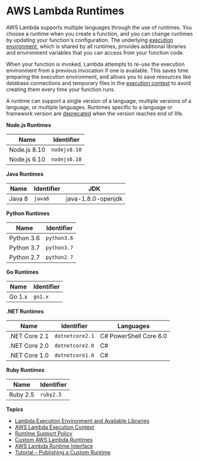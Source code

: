 # AWS Lambda Runtimes<a name="lambda-runtimes"></a>

AWS Lambda supports multiple languages through the use of runtimes\. You choose a runtime when you create a function, and you can change runtimes by updating your function's configuration\. The underlying [execution environment](current-supported-versions.md), which is shared by all runtimes, provides additional libraries and environment variables that you can access from your function code\.

When your function is invoked, Lambda attempts to re\-use the execution environment from a previous invocation if one is available\. This saves time preparing the execution environment, and allows you to save resources like database connections and temporary files in the [execution context](running-lambda-code.md) to avoid creating them every time your function runs\.

A runtime can support a single version of a language, multiple versions of a language, or multiple languages\. Runtimes specific to a language or framework version are [deprecated](runtime-support-policy.md) when the version reaches end of life\.


**Node\.js Runtimes**  

| Name  | Identifier  | 
| --- | --- | 
|  Node\.js 8\.10  |  `nodejs8.10`  | 
|  Node\.js 6\.10  |  `nodejs6.10`  | 


**Java Runtimes**  

| Name | Identifier | JDK | 
| --- | --- | --- | 
|  Java 8  |  `java8`  |  java\-1\.8\.0\-openjdk  | 


**Python Runtimes**  

| Name | Identifier | 
| --- | --- | 
|  Python 3\.6  |  `python3.6`  | 
|  Python 3\.7  |  `python3.7`  | 
|  Python 2\.7  |  `python2.7`  | 


**Go Runtimes**  

| Name | Identifier | 
| --- | --- | 
|  Go 1\.x  |  `go1.x`  | 


**\.NET Runtimes**  

| Name | Identifier | Languages | 
| --- | --- | --- | 
|  \.NET Core 2\.1  |  `dotnetcore2.1`  |  C\# PowerShell Core 6\.0  | 
|  \.NET Core 2\.0  |  `dotnetcore2.0`  |  C\#  | 
|  \.NET Core 1\.0  |  `dotnetcore1.0`  |  C\#  | 

**Ruby Runtimes**  

| Name | Identifier | 
| --- | --- | 
|  Ruby 2\.5  |  `ruby2.5`  | 

**Topics**
+ [Lambda Execution Environment and Available Libraries](current-supported-versions.md)
+ [AWS Lambda Execution Context](running-lambda-code.md)
+ [Runtime Support Policy](runtime-support-policy.md)
+ [Custom AWS Lambda Runtimes](runtimes-custom.md)
+ [AWS Lambda Runtime Interface](runtimes-api.md)
+ [Tutorial – Publishing a Custom Runtime](runtimes-walkthrough.md)
